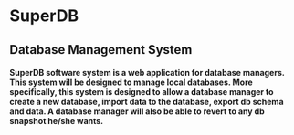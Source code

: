# SuperDB
## Database Management System
#### SuperDB software system is a web application for database managers. This system will be designed to manage local databases. More specifically, this system is designed to allow a database manager to create a new database, import data to the database, export db schema and data. A database manager will also be able to revert to any db snapshot he/she wants.

